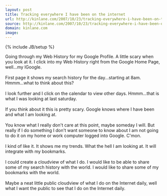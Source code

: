```yaml
---
layout: post
title: Tracking everywhere I have been on the internet
url: http://kinlane.com/2007/10/23/tracking-everywhere-i-have-been-on-the-internet-2/
source: http://kinlane.com/2007/10/23/tracking-everywhere-i-have-been-on-the-internet-2/
domain: kinlane.com
image: 
---
```

{% include JB/setup %}<p>Going through my Web History for my Google Profile. A little scary when you look at it. I click into my Web History right from the Google Home Page, well...my IGoogle.<br /><br />First page it shows my search history for the day...starting at 8am.  Hmmm...what to think about this?<br /><br />I look further and I click on the calendar to view other days.  Hmmm...that is what I was looking at last saturday.<br /><br />If you think about it this is pretty scary.  Google knows where I have been and what I am looking at.<br /><br />You know what I really don't care at this point, maybe someday I will. But really if I do something I don't want someone to know about I am not going to do it on my home or work computer logged into Google. C'mon.<br /><br />I kind of like it.  It shows me my trends.  What the hell I am looking at.  It will integrate with my bookmarks.<br /><br />I could create a cloudview of what I do. I would like to be able to share some of my search history with the world. I would like to share some of my bookmarks with the world.<br /><br />Maybe a neat little public cloudview of what I do on the Internet daily, well what I want the public to see that I do on the Internet daily.</p>
